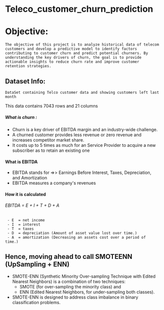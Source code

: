 # Teleco_customer_churn_prediction

# Objective:
    The objective of this project is to analyze historical data of telecom customers and develop a predictive model to identify factors contributing to customer churn and predict potential churners. By understanding the key drivers of churn, the goal is to provide actionable insights to reduce churn rate and improve customer retention strategies.
    
## Dataset Info:
    DataSet containing Telco customer data and showing customers left last month
This data contains 7043 rows and 21 columns

##### What is churn :
 - Churn is a key driver of EBITDA margin and an industry-wide challenge.
 - A churned customer provides less revenue or zero revenue and increases competitor market share. 
 - It costs  up to 5 times as much for an Service Provider to acquire a new subscriber as to retain an existing one

#### What is EBITDA
 - EBITDA stands for =>> Earnings Before Interest, Taxes, Depreciation, and Amortization
 - EBITDA measures a company's revenues
#### How it is calculated
######    EBITDA = E + I + T + D + A
     - E  =	net income
     - I  =	interest
     - T  =	taxes
     - D  =	depreciation (Amount of asset value lost over time.)
     - A  =	amortization (Decreasing an assets cost over a period of time.)

## Hence, moving ahead to call SMOTEENN (UpSampling + ENN)
 - SMOTE-ENN (Synthetic Minority Over-sampling Technique with Edited Nearest Neighbors) is
   a combination of two techniques: 
     - SMOTE (for over-sampling the minority class) and 
     - ENN (Edited Nearest Neighbors, for under-sampling both classes). 
 - SMOTE-ENN is designed to address class imbalance in binary classification problems.







